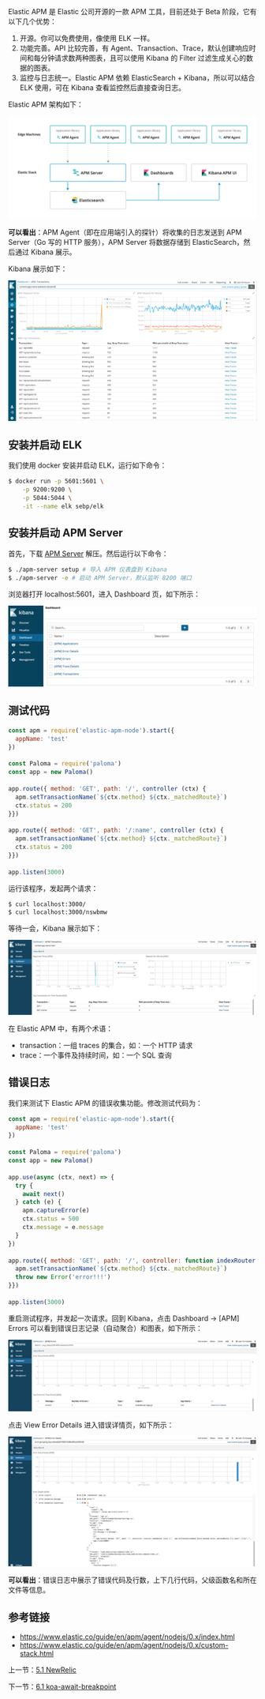 Elastic APM 是 Elastic 公司开源的一款 APM 工具，目前还处于 Beta 阶段，它有以下几个优势：

1. 开源。你可以免费使用，像使用 ELK 一样。
2. 功能完善。API 比较完善，有 Agent、Transaction、Trace，默认创建响应时间和每分钟请求数两种图表，且可以使用 Kibana 的 Filter 过滤生成关心的数据的图表。
3. 监控与日志统一。Elastic APM 依赖 ElasticSearch + Kibana，所以可以结合 ELK 使用，可在 Kibana 查看监控然后直接查询日志。

Elastic APM 架构如下：

![](./assets/5.2.1.png)

**可以看出**：APM Agent（即在应用端引入的探针）将收集的日志发送到 APM Server（Go 写的 HTTP 服务），APM Server 将数据存储到 ElasticSearch，然后通过 Kibana 展示。

Kibana 展示如下：

![](./assets/5.2.2.png)

## 安装并启动 ELK

我们使用 docker 安装并启动 ELK，运行如下命令：

```sh
$ docker run -p 5601:5601 \
    -p 9200:9200 \
    -p 5044:5044 \
    -it --name elk sebp/elk
```

## 安装并启动 APM Server

首先，下载 [APM Server](https://www.elastic.co/downloads/apm/apm-server) 解压。然后运行以下命令：

```sh
$ ./apm-server setup # 导入 APM 仪表盘到 Kibana
$ ./apm-server -e # 启动 APM Server，默认监听 8200 端口
```

浏览器打开 localhost:5601，进入 Dashboard 页，如下所示：

![](./assets/5.2.3.png)

## 测试代码

```js
const apm = require('elastic-apm-node').start({
  appName: 'test'
})

const Paloma = require('paloma')
const app = new Paloma()

app.route({ method: 'GET', path: '/', controller (ctx) {
  apm.setTransactionName(`${ctx.method} ${ctx._matchedRoute}`)
  ctx.status = 200
}})

app.route({ method: 'GET', path: '/:name', controller (ctx) {
  apm.setTransactionName(`${ctx.method} ${ctx._matchedRoute}`)
  ctx.status = 200
}})

app.listen(3000)
```

运行该程序，发起两个请求：

```sh
$ curl localhost:3000/
$ curl localhost:3000/nswbmw
```

等待一会，Kibana 展示如下：

![](./assets/5.2.4.png)

在 Elastic APM 中，有两个术语：

- transaction：一组 traces 的集合，如：一个 HTTP 请求
- trace：一个事件及持续时间，如：一个 SQL 查询

## 错误日志

我们来测试下 Elastic APM 的错误收集功能。修改测试代码为：

```js
const apm = require('elastic-apm-node').start({
  appName: 'test'
})

const Paloma = require('paloma')
const app = new Paloma()

app.use(async (ctx, next) => {
  try {
    await next()
  } catch (e) {
    apm.captureError(e)
    ctx.status = 500
    ctx.message = e.message
  }
})

app.route({ method: 'GET', path: '/', controller: function indexRouter (ctx) {
  apm.setTransactionName(`${ctx.method} ${ctx._matchedRoute}`)
  throw new Error('error!!!')
}})

app.listen(3000)
```

重启测试程序，并发起一次请求。回到 Kibana，点击 Dashboard -> [APM] Errors 可以看到错误日志记录（自动聚合）和图表，如下所示：

![](./assets/5.2.5.png)

点击 View Error Details 进入错误详情页，如下所示：

![](./assets/5.2.6.png)

**可以看出**：错误日志中展示了错误代码及行数，上下几行代码，父级函数名和所在文件等信息。

## 参考链接

- https://www.elastic.co/guide/en/apm/agent/nodejs/0.x/index.html
- https://www.elastic.co/guide/en/apm/agent/nodejs/0.x/custom-stack.html

上一节：[5.1 NewRelic](https://github.com/nswbmw/node-in-debugging/blob/master/5.1%20NewRelic.md)

下一节：[6.1 koa-await-breakpoint](https://github.com/nswbmw/node-in-debugging/blob/master/6.1%20koa-await-breakpoint.md)
